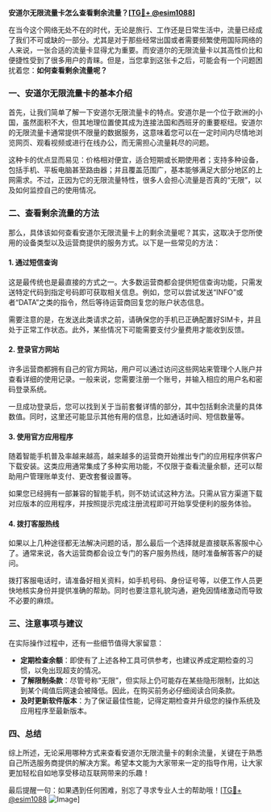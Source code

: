 **安道尔无限流量卡怎么查看剩余流量？[[TG💪+ @esim1088](https://t.me/s/esim1088)]**

在当今这个网络无处不在的时代，无论是旅行、工作还是日常生活中，流量已经成了我们不可或缺的一部分。尤其是对于那些经常出国或者需要频繁使用国际网络的人来说，一张合适的流量卡显得尤为重要。而安道尔的无限流量卡以其高性价比和便捷性受到了很多用户的青睐。但是，当您拿到这张卡之后，可能会有一个问题困扰着您：**如何查看剩余流量呢？**

### 一、安道尔无限流量卡的基本介绍

首先，让我们简单了解一下安道尔无限流量卡的特点。安道尔是一个位于欧洲的小国，虽然面积不大，但其地理位置使其成为连接法国和西班牙的重要枢纽。安道尔的无限流量卡通常提供不限量的数据服务，这意味着您可以在一定时间内尽情地浏览网页、观看视频或进行在线办公，而无需担心流量耗尽的问题。

这种卡的优点显而易见：价格相对便宜，适合短期或长期使用者；支持多种设备，包括手机、平板电脑甚至路由器；并且覆盖范围广，基本能够满足大部分地区的上网需求。不过，正因为它的无限流量特性，很多人会担心流量是否真的“无限”，以及如何监控自己的使用情况。

### 二、查看剩余流量的方法

那么，具体该如何查看安道尔无限流量卡上的剩余流量呢？其实，这取决于您所使用的设备类型以及运营商提供的服务方式。以下是一些常见的方法：

#### 1. **通过短信查询**
这是最传统也是最直接的方式之一。大多数运营商都会提供短信查询功能，只需发送特定代码到指定号码即可获取相关信息。例如，您可以尝试发送“INFO”或者“DATA”之类的指令，然后等待运营商回复您的账户状态信息。

需要注意的是，在发送此类请求之前，请确保您的手机已正确配置好SIM卡，并且处于正常工作状态。此外，某些情况下可能需要支付少量费用才能收到反馈。

#### 2. **登录官方网站**
许多运营商都拥有自己的官方网站，用户可以通过访问这些网站来管理个人账户并查看详细的使用记录。一般来说，您需要注册一个账号，并输入相应的用户名和密码登录系统。

一旦成功登录后，您可以找到关于当前套餐详情的部分，其中包括剩余流量的具体数值。同时，这里还可能显示其他有用的信息，比如通话时间、短信数量等。

#### 3. **使用官方应用程序**
随着智能手机普及率越来越高，越来越多的运营商开始推出专门的应用程序供客户下载安装。这类应用通常集成了多种实用功能，不仅限于查看流量余额，还可以帮助用户管理账单支付、更改套餐设置等。

如果您已经拥有一部兼容的智能手机，则不妨试试这种方法。只需从官方渠道下载对应版本的应用程序，并按照提示完成注册流程即可开始享受便利的服务体验。

#### 4. **拨打客服热线**
如果以上几种途径都无法解决问题的话，那么最后一个选择就是直接联系客服中心了。通常来说，各大运营商都会设立专门的客户服务热线，随时准备解答客户的疑问。

拨打客服电话时，请准备好相关资料，如手机号码、身份证号等，以便工作人员更快地核实身份并提供准确的帮助。同时也要注意礼貌沟通，避免因情绪激动而导致不必要的麻烦。

### 三、注意事项与建议

在实际操作过程中，还有一些细节值得大家留意：

- **定期检查余额**：即使有了上述各种工具可供参考，也建议养成定期检查的习惯，以免出现超支的情况。
- **了解限制条款**：尽管号称“无限”，但实际上仍可能存在某些隐形限制，比如达到某个阈值后网速会被降低。因此，在购买前务必仔细阅读合同条款。
- **及时更新软件版本**：为了保证最佳性能，记得定期检查并升级您的操作系统及应用程序至最新版本。

### 四、总结

综上所述，无论采用哪种方式来查看安道尔无限流量卡的剩余流量，关键在于熟悉自己所选服务商提供的解决方案。希望本文能为大家带来一定的指导作用，让大家更加轻松自如地享受移动互联网带来的乐趣！

最后提醒一句：如果遇到任何困难，别忘了寻求专业人士的帮助哦！[[TG💪+ @esim1088](https://t.me/s/esim1088) ![Image](https://i.postimg.cc/4NQfJmqS/Snipaste-2025-05-13-00-14-12.png)]